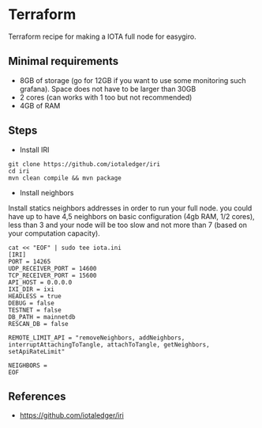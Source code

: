 # Terraform

Terraform recipe for making a IOTA full node for easygiro.

## Minimal requirements

 * 8GB of storage (go for 12GB if you want to use some monitoring such grafana). Space does not have to be larger than 30GB
 * 2 cores (can works with 1 too but not recommended)
 * 4GB of RAM
 
 ## Steps 
 
* Install IRI

```
git clone https://github.com/iotaledger/iri
cd iri
mvn clean compile && mvn package
```

* Install neighbors

Install statics neighbors addresses in order to run your full node. you could have up to have 4,5 neighbors on basic configuration (4gb RAM, 1/2 cores), less than 3 and your node will be too slow and not more than 7 (based on your computation capacity).

```
cat << "EOF" | sudo tee iota.ini
[IRI]
PORT = 14265
UDP_RECEIVER_PORT = 14600
TCP_RECEIVER_PORT = 15600
API_HOST = 0.0.0.0
IXI_DIR = ixi
HEADLESS = true
DEBUG = false
TESTNET = false
DB_PATH = mainnetdb
RESCAN_DB = false

REMOTE_LIMIT_API = "removeNeighbors, addNeighbors, interruptAttachingToTangle, attachToTangle, getNeighbors, setApiRateLimit"

NEIGHBORS = 
EOF
```

 ## References
 * https://github.com/iotaledger/iri
